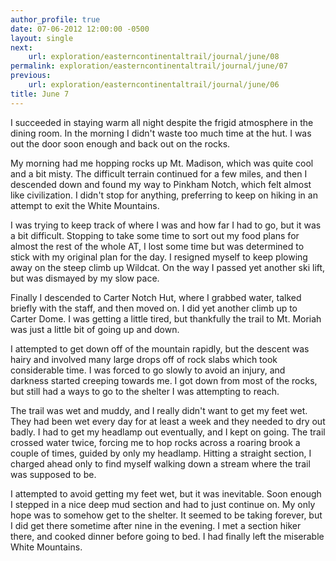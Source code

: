 ```yaml
---
author_profile: true
date: 07-06-2012 12:00:00 -0500
layout: single
next:
    url: exploration/easterncontinentaltrail/journal/june/08
permalink: exploration/easterncontinentaltrail/journal/june/07
previous:
    url: exploration/easterncontinentaltrail/journal/june/06
title: June 7
---
```

I succeeded in staying warm all night despite the frigid atmosphere in the dining room. In the morning I didn't waste too much time at the hut. I was out the door soon enough and back out on the rocks.

My morning had me hopping rocks up Mt. Madison, which was quite cool and a bit misty. The difficult terrain continued for a few miles, and then I descended down and found my way to Pinkham Notch, which felt almost like civilization. I didn't stop for anything, preferring to keep on hiking in an attempt to exit the White Mountains.

I was trying to keep track of where I was and how far I had to go, but it was a bit difficult. Stopping to take some time to sort out my food plans for almost the rest of the whole AT, I lost some time but was determined to stick with my original plan for the day. I resigned myself to keep plowing away on the steep climb up Wildcat. On the way I passed yet another ski lift, but was dismayed by my slow pace.

Finally I descended to Carter Notch Hut, where I grabbed water, talked briefly with the staff, and then moved on. I did yet another climb up to Carter Dome. I was getting a little tired, but thankfully the trail to Mt. Moriah was just a little bit of going up and down.

I attempted to get down off of the mountain rapidly, but the descent was hairy and involved many large drops off of rock slabs which took considerable time. I was forced to go slowly to avoid an injury, and darkness started creeping towards me. I got down from most of the rocks, but still had a ways to go to the shelter I was attempting to reach.

The trail was wet and muddy, and I really didn't want to get my feet wet. They had been wet every day for at least a week and they needed to dry out badly. I had to get my headlamp out eventually, and I kept on going. The trail crossed water twice, forcing me to hop rocks across a roaring brook a couple of times, guided by only my headlamp. Hitting a straight section, I charged ahead only to find myself walking down a stream where the trail was supposed to be.

I attempted to avoid getting my feet wet, but it was inevitable. Soon enough I stepped in a nice deep mud section and had to just continue on. My only hope was to somehow get to the shelter. It seemed to be taking forever, but I did get there sometime after nine in the evening. I met a section hiker there, and cooked dinner before going to bed. I had finally left the miserable White Mountains.